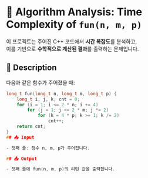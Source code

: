 # 🧮 Algorithm Analysis: Time Complexity of `fun(n, m, p)`

이 프로젝트는 주어진 C++ 코드에서 **시간 복잡도**를 분석하고,  
이를 기반으로 **수학적으로 계산된 결과**를 출력하는 문제입니다.

## 📘 Description

다음과 같은 함수가 주어졌을 때:

```cpp
long_t fun(long_t n, long_t m, long_t p) {
    long_t i, j, k, cnt = 0;
    for (i = 1; i <= 2 * n; i += 4)
        for (j = 1; j <= 2 * m; j *= 2)
            for (k = 4 * p; k >= 1; k /= 2)
                cnt++;
    return cnt;
}
## 📥 Input

- 첫째 줄: 정수 n, m, p가 주어집니다.

## 📤 Output

- 첫째 줄에 fun(n, m, p)의 리턴 값을 출력합니다.